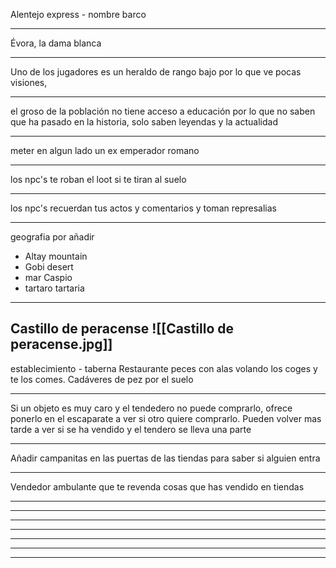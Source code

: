 Alentejo express -  nombre barco

---

Évora, la dama blanca

---


Uno de los jugadores es un heraldo de rango bajo por lo que ve pocas visiones,

---

el groso de la población no tiene acceso a educación por lo que no saben que ha pasado en la historia, solo saben leyendas y la actualidad

---

meter en algun lado un ex emperador romano

---
los npc's te roban el loot si te tiran al suelo

---

los npc's recuerdan tus actos y comentarios y toman represalias

---
geografia por añadir
- Altay mountain 
- Gobi desert
- mar Caspio 
- tartaro tartaria
---
 Castillo de peracense
 ![[Castillo de peracense.jpg]]
---
establecimiento - taberna
Restaurante peces con alas volando los coges y te los comes. Cadáveres de pez por el suelo

---
Si un objeto es muy caro y el tendedero no puede comprarlo, ofrece ponerlo en el escaparate a ver si otro quiere comprarlo. Pueden volver mas tarde a ver si se ha vendido y el tendero se lleva una parte

---
Añadir campanitas en las puertas de las tiendas para saber si alguien entra

---
Vendedor ambulante que te revenda cosas que has vendido en tiendas

---

---

---

---

---

---

---

